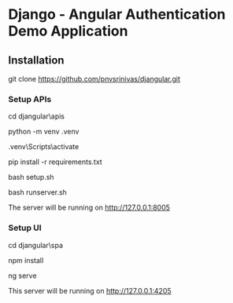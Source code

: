 # Django - Angular Authentication Demo Application

## Installation

git clone https://github.com/pnvsrinivas/djangular.git


### Setup APIs
cd djangular\apis

python -m venv .venv

.venv\Scripts\activate

pip install -r requirements.txt

bash setup.sh

bash runserver.sh

The server will be running on http://127.0.0.1:8005


### Setup UI
cd djangular\spa

npm install

ng serve

This server will be running on http://127.0.0.1:4205